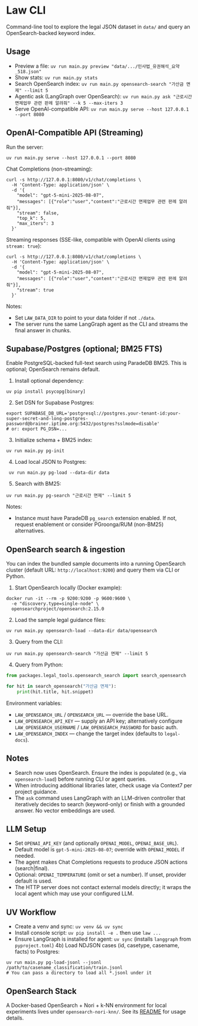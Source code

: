 Law CLI
=======

Command-line tool to explore the legal JSON dataset in `data/` and query an OpenSearch-backed keyword index.

Usage
-----
- Preview a file: `uv run main.py preview "data/.../민사법_유권해석_요약_518.json"`
- Show stats: `uv run main.py stats`
- Search OpenSearch index: `uv run main.py opensearch-search "가산금 면제" --limit 5`
- Agentic ask (LangGraph over OpenSearch): `uv run main.py ask "근로시간 면제업무 관련 판례 알려줘" --k 5 --max-iters 3`
- Serve OpenAI-compatible API: `uv run main.py serve --host 127.0.0.1 --port 8080`

OpenAI-Compatible API (Streaming)
---------------------------------
Run the server:
```
uv run main.py serve --host 127.0.0.1 --port 8080
```

Chat Completions (non-streaming):
```
curl -s http://127.0.0.1:8080/v1/chat/completions \
  -H 'Content-Type: application/json' \
  -d '{
    "model": "gpt-5-mini-2025-08-07",
    "messages": [{"role":"user","content":"근로시간 면제업무 관련 판례 알려줘"}],
    "stream": false,
    "top_k": 5,
    "max_iters": 3
  }'
```

Streaming responses (SSE-like, compatible with OpenAI clients using `stream: true`):
```
curl -s http://127.0.0.1:8080/v1/chat/completions \
  -H 'Content-Type: application/json' \
  -d '{
    "model": "gpt-5-mini-2025-08-07",
    "messages": [{"role":"user","content":"근로시간 면제업무 관련 판례 알려줘"}],
    "stream": true
  }'
```
Notes:
- Set `LAW_DATA_DIR` to point to your data folder if not `./data`.
- The server runs the same LangGraph agent as the CLI and streams the final answer in chunks.

Supabase/Postgres (optional; BM25 FTS)
-------------------------------------
Enable PostgreSQL-backed full-text search using ParadeDB BM25. This is optional; OpenSearch remains default.

1) Install optional dependency:
```
uv pip install psycopg[binary]
```

2) Set DSN for Supabase Postgres:
```
export SUPABASE_DB_URL='postgresql://postgres.your-tenant-id:your-super-secret-and-long-postgres-password@brainer.iptime.org:5432/postgres?sslmode=disable'
# or: export PG_DSN=...
```

3) Initialize schema + BM25 index:
```
uv run main.py pg-init
```

4) Load local JSON to Postgres:
```
 uv run main.py pg-load --data-dir data
```

5) Search with BM25:
```
uv run main.py pg-search "근로시간 면제" --limit 5
```

Notes:
- Instance must have ParadeDB `pg_search` extension enabled. If not, request enablement or consider PGroonga/RUM (non-BM25) alternatives.

OpenSearch search & ingestion
-----------------------------
You can index the bundled sample documents into a running OpenSearch cluster (default URL: `http://localhost:9200`) and query them via CLI or Python.

1) Start OpenSearch locally (Docker example):
```
docker run -it --rm -p 9200:9200 -p 9600:9600 \
  -e "discovery.type=single-node" \
  opensearchproject/opensearch:2.15.0
```

2) Load the sample legal guidance files:
```
uv run main.py opensearch-load --data-dir data/opensearch
```

3) Query from the CLI:
```
uv run main.py opensearch-search "가산금 면제" --limit 5
```

4) Query from Python:
```python
from packages.legal_tools.opensearch_search import search_opensearch

for hit in search_opensearch("가산금 면제"):
    print(hit.title, hit.snippet)
```

Environment variables:
- `LAW_OPENSEARCH_URL` / `OPENSEARCH_URL` — override the base URL.
- `LAW_OPENSEARCH_API_KEY` — supply an API key; alternatively configure `LAW_OPENSEARCH_USERNAME` / `LAW_OPENSEARCH_PASSWORD` for basic auth.
- `LAW_OPENSEARCH_INDEX` — change the target index (defaults to `legal-docs`).


Notes
-----
- Search now uses OpenSearch. Ensure the index is populated (e.g., via `opensearch-load`) before running CLI or agent queries.
- When introducing additional libraries later, check usage via Context7 per project guidance.
 - The `ask` command uses LangGraph with an LLM-driven controller that iteratively decides to search (keyword-only) or finish with a grounded answer. No vector embeddings are used.

LLM Setup
---------
- Set `OPENAI_API_KEY` (and optionally `OPENAI_MODEL`, `OPENAI_BASE_URL`).
- Default model is `gpt-5-mini-2025-08-07`; override with `OPENAI_MODEL` if needed.
- The agent makes Chat Completions requests to produce JSON actions (search|final).
- Optional: `OPENAI_TEMPERATURE` (omit or set a number). If unset, provider default is used.
 - The HTTP server does not contact external models directly; it wraps the local agent which may use your configured LLM.

UV Workflow
-----------
- Create a venv and sync: `uv venv && uv sync`
- Install console script: `uv pip install -e .` then use `law ...`
- Ensure LangGraph is installed for agent: `uv sync` (installs `langgraph` from `pyproject.toml`)
4b) Load NDJSON cases (id, casetype, casename, facts) to Postgres:
```
uv run main.py pg-load-jsonl --jsonl /path/to/casename_classification/train.jsonl
# You can pass a directory to load all *.jsonl under it
```

OpenSearch Stack
----------------
A Docker-based OpenSearch + Nori + k-NN environment for local experiments lives under `opensearch-nori-knn/`. See its [README](opensearch-nori-knn/README.md) for usage details.
